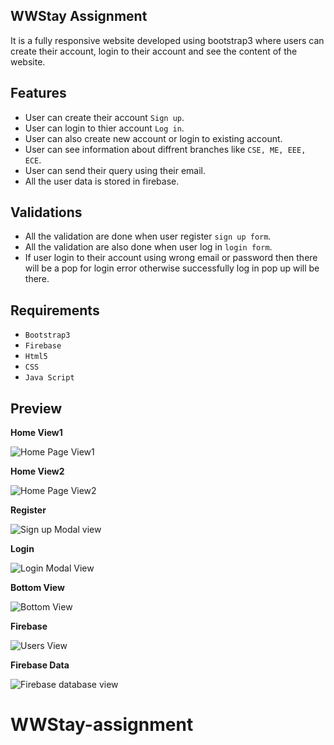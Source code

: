 WWStay Assignment
------------------------------
It is a fully responsive website developed using bootstrap3 where users can create their account, login to their account and see the content of the website.

Features
------------------------------
* User can create their account `Sign up`.
* User can login to thier account `Log in`.
* User can also create new account or login to existing account.
* User can see information about diffrent branches like `CSE, ME, EEE, ECE`.
* User can send their query using their email.
* All the user data is stored in firebase.



Validations
------------------------------
* All the validation are done when user register `sign up form`.
* All the validation are also done when user log in `login form`.
* If user login to their account using wrong email or password then there will be a pop for login error otherwise successfully log in pop up will be there.


Requirements
------------------------------

* ``Bootstrap3``
* ``Firebase``
* ``Html5``
* ``CSS``
* ``Java Script``


Preview
------------------------------

**Home View1**

![Home Page View1](https://i.imgur.com/2Aq5WaA.jpg)

**Home View2**

![Home Page View2](https://i.imgur.com/EdrVqdy.png)

**Register**

![Sign up Modal view](https://i.imgur.com/OsBpYhr.png)

**Login**

![Login Modal View](https://i.imgur.com/Bvx660m.png)

**Bottom View**

![Bottom View](https://i.imgur.com/UVDrNge.png)

**Firebase**

![Users View](https://i.imgur.com/1l5h7jS.png)

**Firebase Data**

![Firebase database view](https://i.imgur.com/0XIExhk.png)



# WWStay-assignment
